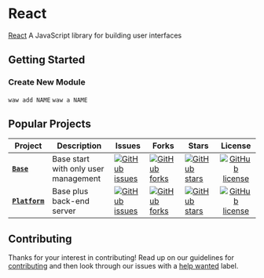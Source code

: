 # React
[React](https://reactjs.org) A JavaScript library for building user interfaces

## Getting Started
### Create New Module
`waw add NAME`
`waw a NAME`

## Popular Projects
| Project | Description | Issues | Forks | Stars | License |
| ------- | ------- | ------- | ------- | ------- |:-----:|
| [**`Base`**](https://github.com/WebArtWork/wawReact) | Base start with only user management | [![GitHub issues](https://img.shields.io/github/issues/WebArtWork/wawReact)](https://github.com/WebArtWork/wawReact/issues) | [![GitHub forks](https://img.shields.io/github/forks/WebArtWork/wawReact)](https://github.com/WebArtWork/wawReact/network) | [![GitHub stars](https://img.shields.io/github/stars/WebArtWork/wawReact)](https://github.com/WebArtWork/wawReact/stargazers) | [![GitHub license](https://img.shields.io/github/license/WebArtWork/wawReact)](https://github.com/WebArtWork/wawReact/blob/master/LICENSE)
| [**`Platform`**](https://github.com/WebArtWork/wawReactPlatform) | Base plus back-end server | [![GitHub issues](https://img.shields.io/github/issues/WebArtWork/wawReactPlatform)](https://github.com/WebArtWork/wawReactPlatform/issues) | [![GitHub forks](https://img.shields.io/github/forks/WebArtWork/wawReactPlatform)](https://github.com/WebArtWork/wawReactPlatform/network) | [![GitHub stars](https://img.shields.io/github/stars/WebArtWork/wawReactPlatform)](https://github.com/WebArtWork/wawReactPlatform/stargazers) | [![GitHub license](https://img.shields.io/github/license/WebArtWork/wawReactPlatform)](https://github.com/WebArtWork/wawReactPlatform/blob/master/LICENSE)

## Contributing
Thanks for your interest in contributing! Read up on our guidelines for
[contributing](https://github.com/WebArtWork/angular/CONTRIBUTING.md)
and then look through our issues with a [help wanted](https://github.com/WebArtWork/angular/issues?q=is%3Aopen+is%3Aissue+label%3A%22help+wanted%22)
label.
